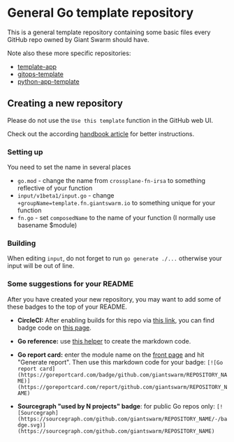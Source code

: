 # General Go template repository

This is a general template repository containing some basic files every GitHub repo owned by Giant Swarm should have.

Note also these more specific repositories:

- [template-app](https://github.com/giantswarm/template-app)
- [gitops-template](https://github.com/giantswarm/gitops-template)
- [python-app-template](https://github.com/giantswarm/python-app-template)

## Creating a new repository

Please do not use the `Use this template` function in the GitHub web UI.

Check out the according [handbook article](https://handbook.giantswarm.io/docs/dev-and-releng/repository/go/) for better instructions.

### Setting up

You need to set the name in several places

- `go.mod` - change the name from `crossplane-fn-irsa` to something reflective of your function
- `input/v1beta1/input.go` - change `+groupName=template.fn.giantswarm.io` to something unique for your function
- `fn.go` - set `composedName` to the name of your function (I normally use basename $module)

### Building

When editing `input`, do not forget to run `go generate ./...` otherwise your input will be out of line.

### Some suggestions for your README

After you have created your new repository, you may want to add some of these badges to the top of your README.

- **CircleCI:** After enabling builds for this repo via [this link](https://circleci.com/setup-project/gh/giantswarm/REPOSITORY_NAME), you can find badge code on [this page](https://app.circleci.com/settings/project/github/giantswarm/REPOSITORY_NAME/status-badges).

- **Go reference:** use [this helper](https://pkg.go.dev/badge/) to create the markdown code.

- **Go report card:** enter the module name on the [front page](https://goreportcard.com/) and hit "Generate report". Then use this markdown code for your badge: `[![Go report card](https://goreportcard.com/badge/github.com/giantswarm/REPOSITORY_NAME)](https://goreportcard.com/report/github.com/giantswarm/REPOSITORY_NAME)`

- **Sourcegraph "used by N projects" badge**: for public Go repos only: `[![Sourcegraph](https://sourcegraph.com/github.com/giantswarm/REPOSITORY_NAME/-/badge.svg)](https://sourcegraph.com/github.com/giantswarm/REPOSITORY_NAME)`
